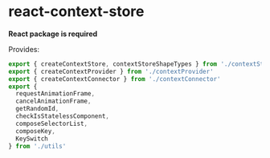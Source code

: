 # react-context-store

**React package is required**

Provides:

```js
export { createContextStore, contextStoreShapeTypes } from './contextStore'
export { createContextProvider } from './contextProvider'
export { createContextConnector } from './contextConnector'
export {
  requestAnimationFrame,
  cancelAnimationFrame,
  getRandomId,
  checkIsStatelessComponent,
  composeSelectorList,
  composeKey,
  KeySwitch
} from './utils'
```
